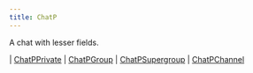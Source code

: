 ```yaml
---
title: ChatP
---
```


A chat with lesser fields.

<div class="font-mono whitespace-pre"><span class="opacity-50">|</span> <a href="/types/chatpprivate"  >ChatPPrivate</a>
<span class="opacity-50">|</span> <a href="/types/chatpgroup"  >ChatPGroup</a>
<span class="opacity-50">|</span> <a href="/types/chatpsupergroup"  >ChatPSupergroup</a>
<span class="opacity-50">|</span> <a href="/types/chatpchannel"  >ChatPChannel</a></div>

